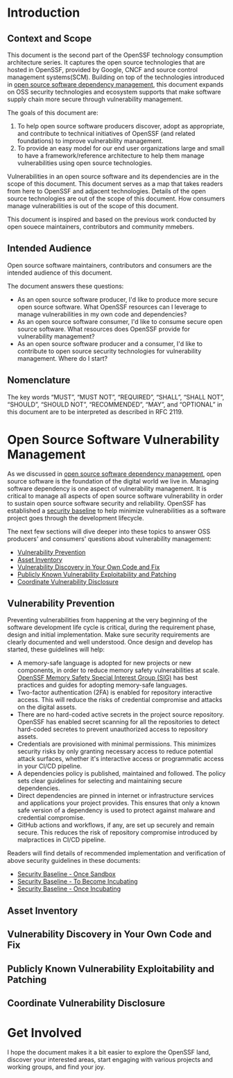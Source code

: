 # Introduction
## Context and Scope
This document is the second part of the OpenSSF technology consumption architecture series. It captures the open source technologies that are hosted in OpenSSF, provided by Google, CNCF and source control management systems(SCM). Building on top of the technologies introduced in [open source software dependency management](./consumption-architecture-dependency-management.md), this document expands on  OSS security technologies and ecosystem supports that make software supply chain more secure through vulnerability management. 

The goals of this document are:
1. To help open source software producers discover, adopt as appropriate, and contribute to technical initiatives of OpenSSF (and related foundations) to improve vulnerability management. 
2. To provide an easy model for our end user organizations large and small to have a framework/reference architecture to help them manage vulnerabilities using open source technologies. 

Vulnerabilities in an open source software and its dependencies are in the scope of this document. This document serves as a map that takes readers from here to OpenSSF and adjacent technologies. Details of the open source technologies are out of the scope of this document. How consumers manage vulnerabilities is out of the scope of this document.   

This document is inspired and based on the previous work conducted by open souece maintainers, contributors and community mmebers.  

## Intended Audience
Open source software maintainers, contributors and consumers are the intended audience of this document.

The document answers these questions:
* As an open source software producer, I'd like to produce more secure open source software. What OpenSSF resources can I leverage to manage vulnerabilities in my own code and dependencies? 
* As an open source software consumer, I'd like to consume secure open source software. What resources does OpenSSF provide for vulnerability management? 
* As an open source software producer and a consumer, I'd like to contribute to open source security technologies for vulnerability management. Where do I start? 

## Nomenclature
The key words “MUST”, “MUST NOT”, “REQUIRED”, “SHALL”, “SHALL NOT”, “SHOULD”, “SHOULD NOT”, “RECOMMENDED”, “MAY”, and “OPTIONAL” in this document are to be interpreted as described in RFC 2119.

# Open Source Software Vulnerability Management 

As we discussed in [open source software dependency management](./consumption-architecture-dependency-management.md#open-source-software-dependency-management), open source software is the foundation of the digital world we live in. Managing software dependency is one aspect of vulnerability management. It is critical to manage all aspects of open source software vulnerability in order to sustain open source software security and reliability. OpenSSF has established a [security baseline](https://github.com/ossf/tac/blob/main/process/security_baseline.md) to help minimize vulnerabilities as a software project goes through the development lifecycle. 

The next few sections will dive deeper into these topics to answer OSS producers' and consumers' questions about vulnerability management: 
* [Vulnerability Prevention](#vulnerability-prevention)
* [Asset Inventory](#asset-inventory)
* [Vulnerability Discovery in Your Own Code and Fix](#vulnerability-discovery-in-your-own-code-and-fix)
* [Publicly Known Vulnerability Exploitability and Patching](#publicly-known-vulnerability-exploitability-and-patching)
* [Coordinate Vulnerability Disclosure](#coordinate-vulnerability-disclosure)

## Vulnerability Prevention
Preventing vulnerabilities from happening at the very beginning of the software development life cycle is critical, during the requirement phase, design and initial implementation. Make sure security requirements are clearly documented and well understood. Once design and develop has started, these guidelines will help:
* A memory-safe language is adopted for new projects or new components, in order to reduce memory safety vulnerabilities at scale. [OpenSSF Memory Safety Special Interest Group (SIG)](https://github.com/ossf/Memory-Safety) has best practices and guides for adopting memory-safe languages.
* Two-factor authentication (2FA) is enabled for repository interactive access. This will reduce the risks of credential compromise and attacks on the digital assets.
* There are no hard-coded active secrets in the project source repository. OpenSSF has enabled secret scanning for all the repositories to detect hard-coded secretes to prevent unauthorized access to repository assets.
* Credentials are provisioned with minimal permissions. This minimizes security risks by only granting necessary access to reduce potential attack surfaces, whether it's interactive access or programmatic access in your CI/CD pipeline.
* A dependencies policy is published, maintained and followed. The policy sets clear guidelines for selecting and maintaining secure dependencies.
* Direct dependencies are pinned in internet or infrastructure services and applications your project provides. This ensures that only a known safe version of a dependency is used to protect against malware and credential compromise. 
* GitHub actions and workflows, if any, are set up securely and remain secure. This reduces the risk of repository compromise introduced by malpractices in CI/CD pipeline.

Readers will find details of recommended implementation and verification of above security guidelines in these documents:
* [Security Baseline - Once Sandbox](https://github.com/ossf/tac/blob/main/process/security_baseline.md#security-baseline---once-sandbox)
* [Security Baseline - To Become Incubating](https://github.com/ossf/tac/blob/main/process/security_baseline.md#security-baseline---to-become-incubating)
* [Security Baseline - Once Incubating](https://github.com/ossf/tac/blob/main/process/security_baseline.md#security-baseline---once-incubating)

## Asset Inventory 

## Vulnerability Discovery in Your Own Code and Fix

## Publicly Known Vulnerability Exploitability and Patching 

## Coordinate Vulnerability Disclosure


# Get Involved
I hope the document makes it a bit easier to explore the OpenSSF land, discover your interested areas, start engaging with various projects and working groups, and find your joy. 
